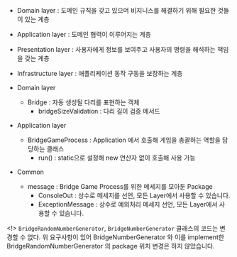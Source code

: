 - Domain layer : 도메인 규칙을 갖고 있으며 비지니스를 해결하기 위해 필요한 것들이 있는 계층
- Application layer : 도메인 협력이 이루어지는 계층
- Presentation layer : 사용자에게 정보를 보여주고 사용자의 명령을 해석하는 책임을 갖는 계층
- Infrastructure layer : 애플리케이션 동작 구동을 보장하는 계층


- Domain layer
  - Bridge : 자동 생성될 다리를 표현하는 객체
    - bridgeSizeValidation : 다리 길이 검증 메서드
- Application layer
  - BridgeGameProcess : Application 에서 호출해 게임을 총괄하는 역할을 담당하는 클래스
    - run() : static으로 설정해 new 연산자 없이 호출해 사용 가능
- Common
  - message : Bridge Game Process를 위한 메세지를 모아둔 Package
    - ConsoleOut : 상수로 메세지를 선언, 모든 Layer에서 사용할 수 있습니다.
    - ExceptionMessage : 상수로 예외처리 메세지 선언, 모든 Layer에서 사용할 수 있습니다.

<!> `BridgeRandomNumberGenerator`, `BridgeNumberGenerator` 클래스의 코드는 변경할 수 없다.
    위 요구사항이 있어 BridgeNumberGenerator 와 이를 implement한 BridgeRandomNumberGenerator
    의 package 위치 변경은 하지 않았습니다.
